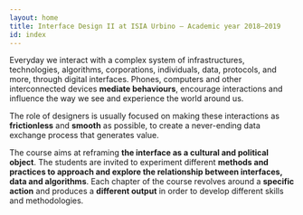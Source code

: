 ```yaml
---
layout: home
title: Interface Design II at ISIA Urbino — Academic year 2018–2019
id: index
---
```


Everyday we interact with a complex system of infrastructures, technologies, algorithms, corporations, individuals, data, protocols, and more, through digital interfaces. Phones, computers and other interconnected devices **mediate behaviours**, encourage interactions and influence the way we see and experience the world around us.

The role of designers is usually focused on making these interactions as **frictionless** and **smooth** as possible, to create a never-ending data exchange process that generates value.

The course aims at reframing **the interface as a cultural and political object**.
The students are invited to experiment different **methods and practices to approach and explore the relationship between interfaces, data and algorithms**.
Each chapter of the course revolves around a **specific action** and produces a **different output** in order to develop different skills and methodologies.

